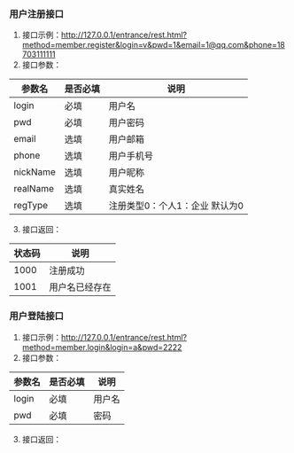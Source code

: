 ### 用户注册接口

 1. 接口示例：http://127.0.0.1/entrance/rest.html?method=member.register&login=v&pwd=1&email=1@qq.com&phone=18703111111
 2. 接口参数：
 
| 参数名   | 是否必填 | 说明                           |
| -------- | -------- | ------------------------------ |
| login    | 必填     | 用户名                         |
| pwd      | 必填     | 用户密码                       |
| email    | 选填     | 用户邮箱                       |
| phone    | 选填     | 用户手机号                     |
| nickName | 选填     | 用户昵称                       |
| realName | 选填     | 真实姓名                       |
| regType  | 选填     | 注册类型0：个人1：企业 默认为0 |
 3. 接口返回：

| 状态码 | 说明           |
| ------ | -------------- |
| 1000   | 注册成功       |
| 1001   | 用户名已经存在 |

### 用户登陆接口

 1. 接口示例：http://127.0.0.1/entrance/rest.html?method=member.login&login=a&pwd=2222
 2. 接口参数：

| 参数名 | 是否必填 | 说明   |
| ------ | -------- | ------ |
| login  | 必填     | 用户名 |
| pwd    | 必填     | 密码   |

 3. 接口返回：
